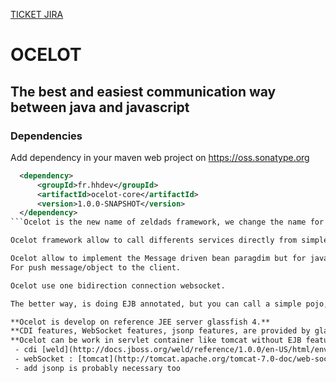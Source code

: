 [TICKET JIRA](https://issues.sonatype.org/browse/OSSRH-15324)
# OCELOT
## The best and easiest communication way between java and javascript
### Dependencies
Add dependency in your maven web project on https://oss.sonatype.org

```xml
  <dependency>
      <groupId>fr.hhdev</groupId>
      <artifactId>ocelot-core</artifactId>
      <version>1.0.0-SNAPSHOT</version>
  </dependency>
```Ocelot is the new name of zeldads framework, we change the name for refactor and remove right problems.

Ocelot framework allow to call differents services directly from simple classes methods call, like you can do in the backend.

Ocelot allow to implement the Message driven bean paragdim but for javascript with topic destination.
For push message/object to the client.

Ocelot use one bidirection connection websocket.

The better way, is doing EJB annotated, but you can call a simple pojo, or soon spring bean.

**Ocelot is develop on reference JEE server glassfish 4.**
**CDI features, WebSocket features, jsonp features, are provided by glassfish**
**Ocelot can be work in servlet container like tomcat without EJB features of course. but need add some dependencies and configure them :**
 - cdi [weld](http://docs.jboss.org/weld/reference/1.0.0/en-US/html/environments.html)
 - webSocket : [tomcat](http://tomcat.apache.org/tomcat-7.0-doc/web-socket-howto.html)
 - add jsonp is probably necessary too


